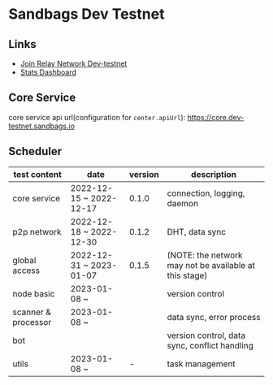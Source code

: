 # Sandbags Dev Testnet

## Links

* [Join Relay Network Dev-testnet](https://docs.sandbags.io/join-relay-network-dev-testnet/setup)
* [Stats Dashboard](https://core.dev-testnet.sandbags.io)

## Core Service

core service api url(configuration for `center.apiUrl`): https://core.dev-testnet.sandbags.io

## Scheduler

| test content | date | version | description |
| --- | --- | --- | --- |
| core service | 2022-12-15 ~ 2022-12-17 | 0.1.0 | connection, logging, daemon |
| p2p network | 2022-12-18 ~ 2022-12-30 | 0.1.2 | DHT, data sync |
| global access | 2022-12-31 ~ 2023-01-07 | 0.1.5 | (NOTE: the network may not be available at this stage) |
| node basic | 2023-01-08 ~ |  | version control |
| scanner & processor | 2023-01-08 ~ |  | data sync, error process |
| bot |  |  | version control, data sync, conflict handling |
| utils | 2023-01-08 ~ | - | task management |
